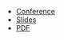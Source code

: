 * [Conference](https://colocatedeventsna2023.sched.com/event/1Rj1l/business-observability-finops-at-grafana-labs-richard-hartmann-grafana-labs)
* [Slides](https://docs.google.com/presentation/d/138wAMtnFOensTJQhFz1yXCXgWRuF-XNISD6scBZj4vU/)
* [PDF](2023-11-06--ObservabilityDay-Business_Observability_FinOps_at_Grafana.pdf)
